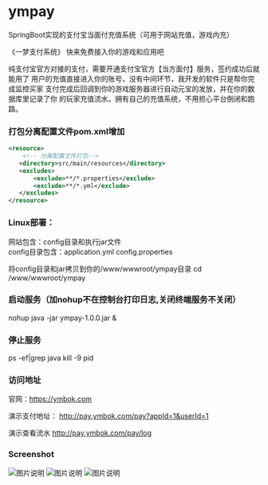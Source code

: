 # ympay

SpringBoot实现的支付宝当面付充值系统（可用于网站充值，游戏内充） 

《一梦支付系统》 
快来免费接入你的游戏和应用吧 

纯支付宝官方对接的支付，需要开通支付宝官方【当方面付】服务，签约成功后就能用了 
用户的充值直接进入你的账号，没有中间环节，我开发的软件只是帮你完成监控买家 
支付完成后回调到你的游戏服务器进行自动元宝的发放，并在你的数据库里记录了你 
的玩家充值流水。拥有自己的充值系统，不用担心平台倒闭和跑路。 

### 打包分离配置文件pom.xml增加  
```xml
<resource> 
    <!-- 分离配置文件打包--> 
   <directory>src/main/resources</directory> 
   <excludes> 
       <exclude>**/*.properties</exclude> 
       <exclude>**/*.yml</exclude> 
   </excludes> 
</resource> 
```

### Linux部署：  
网站包含：config目录和执行jar文件  
config目录包含：application.yml config.properties  

将config目录和jar拷贝到你的/www/wwwroot/ympay目录 
cd /www/wwwroot/ympay

### 启动服务（加nohup不在控制台打印日志,关闭终端服务不关闭）
nohup java -jar ympay-1.0.0.jar & 

### 停止服务
ps -ef|grep java 
kill -9 pid 

### 访问地址 

官网：https://ymbok.com 

演示支付地址： 
http://pay.ymbok.com/pay?appId=1&userId=1 

演示查看流水 
http://pay.ymbok.com/pay/log 


### Screenshot 

![图片说明](https://ymbok.com/static/ym_payment/screenshot/1.png "1.png")
![图片说明](https://ymbok.com/static/ym_payment/screenshot/2.png "2.png")
![图片说明](https://ymbok.com/static/ym_payment/screenshot/3.png "3.png")

